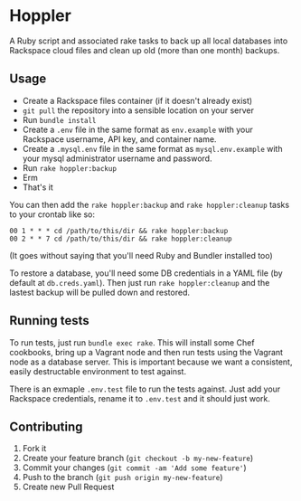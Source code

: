 # Hoppler

A Ruby script and associated rake tasks to back up all local databases into Rackspace cloud files and clean up old (more than one month) backups.

## Usage

* Create a Rackspace files container (if it doesn't already exist)
* `git pull` the repository into a sensible location on your server
* Run `bundle install`
* Create a `.env` file in the same format as `env.example` with your Rackspace username, API key, and container name.
* Create a `.mysql.env` file in the same format as `mysql.env.example` with your mysql administrator username and password.
* Run `rake hoppler:backup`
* Erm
* That's it

You can then add the `rake hoppler:backup` and `rake hoppler:cleanup` tasks to your crontab like so:

    00 1 * * * cd /path/to/this/dir && rake hoppler:backup
    00 2 * * 7 cd /path/to/this/dir && rake hoppler:cleanup

(It goes without saying that you'll need Ruby and Bundler installed too)

To restore a database, you'll need some DB credentials in a YAML file (by default at `db.creds.yaml`). Then just run `rake hoppler:cleanup` and the lastest backup will be pulled down and restored.

## Running tests

To run tests, just run `bundle exec rake`. This will install some Chef cookbooks, bring up a Vagrant node and then run tests using the Vagrant node as a database server. This is important because we want a consistent, easily destructable environment to test against.

There is an exmaple `.env.test` file to run the tests against. Just add your Rackspace credentials, rename it to `.env.test` and it should just work.

## Contributing

1. Fork it
2. Create your feature branch (`git checkout -b my-new-feature`)
3. Commit your changes (`git commit -am 'Add some feature'`)
4. Push to the branch (`git push origin my-new-feature`)
5. Create new Pull Request
